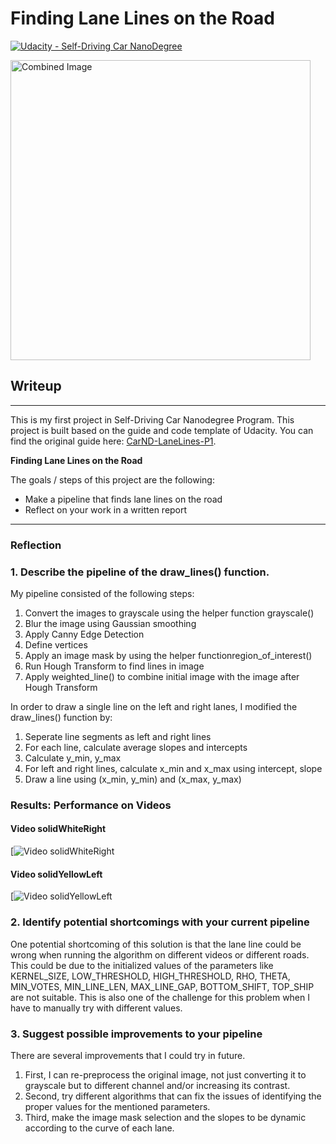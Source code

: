 # **Finding Lane Lines on the Road** 
[![Udacity - Self-Driving Car NanoDegree](https://s3.amazonaws.com/udacity-sdc/github/shield-carnd.svg)](http://www.udacity.com/drive)
   
<img src="examples/laneLines_thirdPass.jpg" width="480" alt="Combined Image" />

## Writeup
---
This is my first project in Self-Driving Car Nanodegree Program. This project is built based on the guide and code template of Udacity. You can find the original guide here: [CarND-LaneLines-P1](https://github.com/udacity/CarND-LaneLines-P1).

**Finding Lane Lines on the Road**

The goals / steps of this project are the following:
* Make a pipeline that finds lane lines on the road
* Reflect on your work in a written report

[//]: # (Image References)

---

### Reflection

### 1. Describe the pipeline of the draw_lines() function.

My pipeline consisted of the following steps:
1. Convert the images to grayscale using the helper function grayscale()
2. Blur the image using Gaussian smoothing
3. Apply Canny Edge Detection 
4. Define vertices
5. Apply an image mask by using the helper functionregion_of_interest()
6. Run Hough Transform to find lines in image
7. Apply weighted_line() to combine initial image with the image after Hough Transform

In order to draw a single line on the left and right lanes, I modified the draw_lines() function by:
1. Seperate line segments as left and right lines
2. For each line, calculate average slopes and intercepts
3. Calculate y_min, y_max
4. For left and right lines, calculate x_min and x_max using intercept, slope
5. Draw a line using (x_min, y_min) and (x_max, y_max)

### Results: Performance on Videos
#### Video solidWhiteRight
[![Video solidWhiteRight](https://github.com/duongquangduc/Udacity-CarND-LaneLines-P1/blob/master/test_videos_output/solidWhiteRight.gif)

#### Video solidYellowLeft
[![Video solidYellowLeft](https://github.com/duongquangduc/Udacity-CarND-LaneLines-P1/blob/master/test_videos_output/solidYellowLeft.gif)

### 2. Identify potential shortcomings with your current pipeline

One potential shortcoming of this solution is that the lane line could be wrong when running the algorithm on different videos or different roads. This could be due to the initialized values of the parameters like KERNEL_SIZE, LOW_THRESHOLD, HIGH_THRESHOLD, RHO, THETA, MIN_VOTES, MIN_LINE_LEN, MAX_LINE_GAP, BOTTOM_SHIFT, TOP_SHIP are not suitable. This is also one of the challenge for this problem when I have to manually try with different values.


### 3. Suggest possible improvements to your pipeline

There are several improvements that I could try in future.
1. First, I can re-preprocess the original image, not just converting it to grayscale but to different channel and/or increasing its contrast.
2. Second, try different algorithms that can fix the issues of identifying the proper values for the mentioned parameters.
3. Third, make the image mask selection and the slopes to be dynamic according to the curve of each lane.
